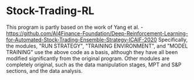 # Stock-Trading-RL

This program is partly based on the work of Yang et al. - https://github.com/AI4Finance-Foundation/Deep-Reinforcement-Learning-for-Automated-Stock-Trading-Ensemble-Strategy-ICAIF-2020
Specifically, the modules, "RUN STRATEGY", "TRAINING ENVIRONMENT", and "MODEL TRAINING" use the above code as a basis, although they have all been modified significantly from the original program.
Other modules are completely original, such as the data manipulation stages, MPT and S&P sections, and the data analysis.

